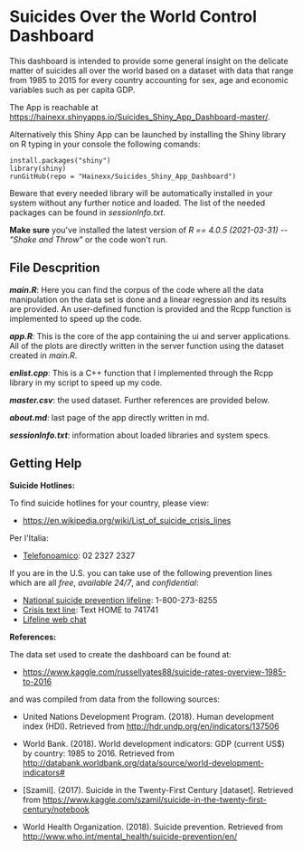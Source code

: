 # Suicides Over the World Control Dashboard 
This dashboard is intended to provide some general insight on the delicate matter of suicides all over the world based on a dataset with data that range from 1985 to 2015 for every country accounting for sex, age and economic variables such as per capita GDP.

The App is reachable at https://hainexx.shinyapps.io/Suicides_Shiny_App_Dashboard-master/.

Alternatively this Shiny App can be launched by installing the Shiny library on R typing in your console the following comands: 

`install.packages("shiny")`\
`library(shiny)` \
`runGitHub(repo = "Hainexx/Suicides_Shiny_App_Dashboard")`

Beware that every needed library will be automatically installed in your system without any further notice and loaded. The list of the needed packages can be found in *sessionInfo.txt*.

**Make sure** you've installed the latest version of *R == 4.0.5 (2021-03-31) -- "Shake and Throw"* or the code won't run.

## File Descprition
***main.R***: 
Here you can find the corpus of the code where all the data manipulation on the data set is done and a linear regression and its results are provided. An user-defined function is provided and the Rcpp function is implemented to speed up the code.

***app.R***: 
This is the core of the app containing the ui and server applications. All of the plots are directly written in the server function using the dataset created in *main.R*. 

***enlist.cpp***:
This is a C++ function that I implemented through the Rcpp library in my script to speed up my code.

***master.csv***:
the used dataset. Further references are provided below.

***about.md***: last page of the app directly written in md. 

***sessionInfo.txt***: information about loaded libraries and system specs.


## Getting Help

**Suicide Hotlines:**

To find suicide hotlines for your country, please view:

* https://en.wikipedia.org/wiki/List_of_suicide_crisis_lines 

Per l'Italia:
* [Telefonoamico](https://www.telefonoamico.it/prevenzione-suicidio/): 02 2327 2327 

If you are in the U.S. you can take use of the following prevention lines which are all *free*, *available 24/7*, and *confidential*:

* [National suicide prevention lifeline](https://suicidepreventionlifeline.org): 1-800-273-8255
* [Crisis text line](https://www.crisistextline.org): Text HOME to 741741
* [Lifeline web chat](https://suicidepreventionlifeline.org/chat/)



**References:**  

The data set used to create the dashboard can be found at:   

* https://www.kaggle.com/russellyates88/suicide-rates-overview-1985-to-2016 

and was compiled from data from the following sources: 

* United Nations Development Program. (2018). Human development index (HDI). Retrieved from http://hdr.undp.org/en/indicators/137506

* World Bank. (2018). World development indicators: GDP (current US$) by country: 1985 to 2016. Retrieved from http://databank.worldbank.org/data/source/world-development-indicators#

* [Szamil]. (2017). Suicide in the Twenty-First Century [dataset]. Retrieved from https://www.kaggle.com/szamil/suicide-in-the-twenty-first-century/notebook

* World Health Organization. (2018). Suicide prevention. Retrieved from http://www.who.int/mental_health/suicide-prevention/en/
